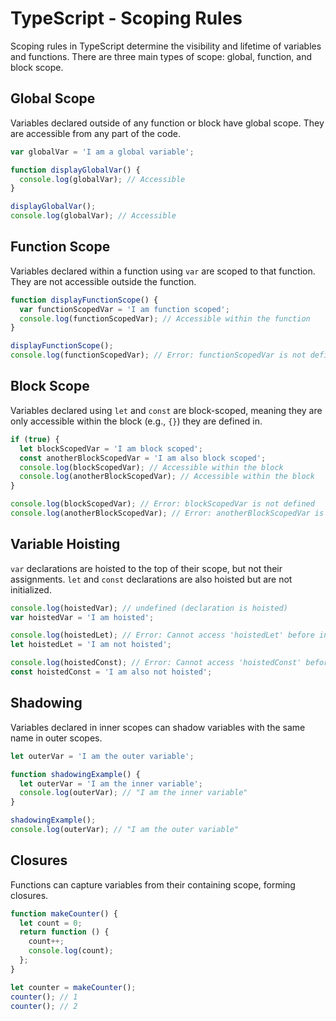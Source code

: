 # TypeScript - Scoping Rules

Scoping rules in TypeScript determine the visibility and lifetime of variables and functions. There are three main types of scope: global, function, and block scope.

## Global Scope

Variables declared outside of any function or block have global scope. They are accessible from any part of the code.

```typescript
var globalVar = 'I am a global variable';

function displayGlobalVar() {
  console.log(globalVar); // Accessible
}

displayGlobalVar();
console.log(globalVar); // Accessible
```

## Function Scope

Variables declared within a function using `var` are scoped to that function. They are not accessible outside the function.

```typescript
function displayFunctionScope() {
  var functionScopedVar = 'I am function scoped';
  console.log(functionScopedVar); // Accessible within the function
}

displayFunctionScope();
console.log(functionScopedVar); // Error: functionScopedVar is not defined
```

## Block Scope

Variables declared using `let` and `const` are block-scoped, meaning they are only accessible within the block (e.g., `{}`) they are defined in.

```typescript
if (true) {
  let blockScopedVar = 'I am block scoped';
  const anotherBlockScopedVar = 'I am also block scoped';
  console.log(blockScopedVar); // Accessible within the block
  console.log(anotherBlockScopedVar); // Accessible within the block
}

console.log(blockScopedVar); // Error: blockScopedVar is not defined
console.log(anotherBlockScopedVar); // Error: anotherBlockScopedVar is not defined
```

## Variable Hoisting

`var` declarations are hoisted to the top of their scope, but not their assignments. `let` and `const` declarations are also hoisted but are not initialized.

```typescript
console.log(hoistedVar); // undefined (declaration is hoisted)
var hoistedVar = 'I am hoisted';

console.log(hoistedLet); // Error: Cannot access 'hoistedLet' before initialization
let hoistedLet = 'I am not hoisted';

console.log(hoistedConst); // Error: Cannot access 'hoistedConst' before initialization
const hoistedConst = 'I am also not hoisted';
```

## Shadowing

Variables declared in inner scopes can shadow variables with the same name in outer scopes.

```typescript
let outerVar = 'I am the outer variable';

function shadowingExample() {
  let outerVar = 'I am the inner variable';
  console.log(outerVar); // "I am the inner variable"
}

shadowingExample();
console.log(outerVar); // "I am the outer variable"
```

## Closures

Functions can capture variables from their containing scope, forming closures.

```typescript
function makeCounter() {
  let count = 0;
  return function () {
    count++;
    console.log(count);
  };
}

let counter = makeCounter();
counter(); // 1
counter(); // 2
```
